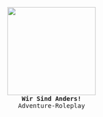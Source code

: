 <p align="center">
  <img src="https://i.giphy.com/D6aoDE0OSYiYojubBW.webp" height="200"><br>
  <samp><b>Wir Sind Anders!</b></samp><br>
  <samp>Adventure-Roleplay</samp>
</p>
